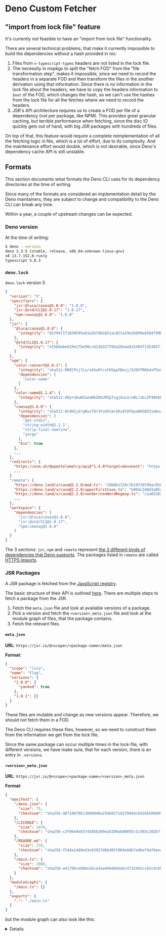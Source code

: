 # Deno Custom Fetcher

## "import from lock file" feature

It's currently not feasible to have an "import from lock file" functionality.

There are several technical problems, that make it currently impossible to build the
dependencies without a hash provided in nix:

1. Files from `x-typescript-types` headers are not listed in the lock file.
1. The necessity in nixpkgs to split the "fetch FOD" from the "file transformation step", makes it impossible,
   since we need to record the headers in a separate FOD and then transform the files in the another derivation using that information.
   Since there is no information in the lock file about the headers, we have to copy the headers information to `$out` of the FOD,
   which changes the hash, so we can't use the hashes from the lock file for all the fetches where we need to record the headers.
1. JSR's API architecture requires us to create a FOD per file of a dependency (not per package, like NPM).
   This provides great granular caching, but terrible performance when fetching, since the disc IO
   quickly gets out of hand, with big JSR packages with hundreds of files.

On top of that, this feature would require a complete reimplementation of all the fetching logic in Nix,
which is a lot of effort, due to its complexity.
And the maintenance effort would double, which is not desirable, since Deno's dependency cache API is still unstable.

## Formats

This section documents what formats the
Deno CLI uses for its dependency directories at the time of writing.

Since many of the formats are considered an implementation detail
by the Deno maintainers, they are subject to change and compatibility
to the Deno CLI can break any time.

Within a year, a couple of upstream changes can be expected.

### Deno version

At the time of writing:

```sh
$ deno --version
deno 2.3.5 (stable, release, x86_64-unknown-linux-gnu)
v8 13.7.152.6-rusty
typescript 5.8.3
```

### `deno.lock`

`deno.lock` version 5

```json
{
  "version": "5",
  "specifiers": {
    "jsr:@luca/cases@1.0.0": "1.0.0",
    "jsr:@std/CLI@1.0.17": "1.0.17",
    "npm:cowsay@1.6.0": "1.6.0"
  },
  "jsr": {
    "@luca/cases@1.0.0": {
      "integrity": "b5f9471f1830595e63a2b7d62821ac822a19e16899e6584799be63f17a1fbc30"
    },
    "@std/CLI@1.0.17": {
      "integrity": "e15b9abe629e17be90cc6216327f03a29eae613365f1353837fa749aad29ce7b"
    }
  },
  "npm": {
    "color-convert@2.0.1": {
      "integrity": "sha512-RRECPsj7iu/xb5oKYcsFHSppFNnsj/52OVTRKb4zP5onXwVF3zVmmToNcOfGC+CRDpfK/U584fMg38ZHCaElKQ==",
      "dependencies": [
        "color-name"
      ]
    },
    "color-name@1.1.4": {
      "integrity": "sha512-dOy+3AuW3a2wNbZHIuMZpTcgjGuLU/uBL/ubcZF9OXbDo8ff4O8yVp5Bf0efS8uEoYo5q4Fx7dY9OgQGXgAsQA=="
    },
    "cowsay@1.6.0": {
      "integrity": "sha512-8C4H1jdrgNusTQr3Yu4SCm+ZKsAlDFbpa0KS0Z3im8ueag+9pGOf3CrioruvmeaW/A5oqg9L0ar6qeftAh03jw==",
      "dependencies": [
        "get-stdin",
        "string-width@2.1.1",
        "strip-final-newline",
        "yargs"
      ],
      "bin": true
    },
    ...
  },
  "redirects": {
    "https://esm.sh/@opentelemetry/api@^1.4.0?target=denonext": "https://esm.sh/@opentelemetry/api@1.9.0?target=denonext",
    ...
  }
  "remote": {
    "https://deno.land/x/case@2.2.0/mod.ts": "28b0b1329c7b18730799ac05627a433d9547c04b9bfb429116247c60edecd97b",
    "https://deno.land/x/case@2.2.0/upperFirstCase.ts": "b964c2d8d3a85c78cd35f609135cbde99d84b9522a21470336b5af80a37facbd",
    "https://deno.land/x/case@2.2.0/vendor/nonWordRegexp.ts": "c1a052629a694144b48c66b0175a22a83f4d61cb40f4e45293fc5d6b123f927e"
    ...
  },
  "workspace": {
    "dependencies": [
      "jsr:@luca/cases@1.0.0",
      "jsr:@std/CLI@1.0.17",
      "npm:cowsay@1.6.0"
    ]
  }
}
```

The 3 sections: `jsr`, `npm` and `remote` represent
[the 3 different kinds of dependencies that Deno supports](https://docs.deno.com/runtime/fundamentals/modules/#importing-third-party-modules-and-libraries).
The packages listed in `remote` are called
[HTTPS imports](https://docs.deno.com/runtime/fundamentals/modules/#https-imports).

### JSR Packages

A JSR package is fetched from the [JavaScript registry](https://jsr.io/).

The basic structure of their API is outlined [here](https://jsr.io/docs/api#jsr-registry-api).
There are multiple steps to fetch a package from the JSR.

1. Fetch the `meta.json` file and look at available versions of a package.
2. Pick a version and fetch the `<version>_meta.json` file and look at the module graph of files, that the package contains.
3. Fetch the relevant files.

#### `meta.json`

**URL**: `https://jsr.io/@<scope>/<package-name>/meta.json`

**Format**:

```json
{
  "scope": "luca",
  "name": "flag",
  "versions": {
    "1.0.0": {
      "yanked": true
    },
    "1.0.1": {}
  }
}
```

These files are mutable and change as new versions appear.
Therefore, we should not fetch them in a FOD.

The Deno CLI requires these files, however, so we need to construct them from
the information we get from the lock file.

Since the same package can occur multiple times in the lock-file, with different versions,
we have make sure, that for each version, there is an entry in `.versions`.

#### `<version>_meta.json`

**URL**: `https://jsr.io/@<scope>/<package-name>/<version>_meta.json`

**Format**:

```json
{
  "manifest": {
    "/deno.json": {
      "size": 75,
      "checksum": "sha256-98719bf861369684be254b01f1427084dc6d16b506809719122890784542496b"
    },
    "/LICENSE": {
      "size": 1070,
      "checksum": "sha256-c3f0644e8374585b209ea5206ab88055c1c503c202bff5d1f01bb29c07041fbb"
    },
    "/README.md": {
      "size": 279,
      "checksum": "sha256-f544a1489e93e93957d6bd03f069e0db7a9bef4af6eeae46a86b4e3316e598c3"
    },
    "/main.ts": {
      "size": 2989,
      "checksum": "sha256-a41796ceb0be1bca3aa446ddebebcd732492ccb2cdcb8912adbabef3375fafc8"
    }
  },
  "moduleGraph1": {
    "/main.ts": {}
  },
  "exports": {
    ".": "./main.ts"
  }
}
```

but the module graph can also look like this:

<details/>

```json
{
  "moduleGraph2": {
    "/prompt_secret.ts": {},
    "/nested/twice/unicode_width.ts": {
      "dependencies": [
        {
          "type": "static",
          "kind": "import",
          "specifier": "./_data.json",
          "specifierRange": [ ... ],
          "importAttributes": {
            "known": {
              "type": "json"
            }
          }
        },
        {
          "type": "static",
          "kind": "import",
          "specifier": "../../_run_length.ts",
          "specifierRange": [ ... ]
        },
        {
          "type": "static",
          "kind": "import",
          "specifier": "npm:preact@^10.25.1",
          "specifierRange": [ ... ]
        },
        {
          "type": "static",
          "kind": "importType",
          "specifier": "./runtime/server/mod.ts",
          "specifierRange": [ ... ]
        },
        {
          "type": "dynamic",
          "argument": "npm:esbuild-wasm@0.23.1",
          "argumentRange": [ ... ]
        },
        {
          "type": "dynamic",
          "argument": [
            {"type":"string","value":"npm:esbuild-wasm@0.23.1"},
            {"type":"string","value":""}
          ],
          "argumentRange": [ ... ]
        },
      ]
    },
    "/mod.ts": {
      "dependencies": [
        {
          "type": "static",
          "kind": "export",
          "specifier": "./parse_args.ts",
          "specifierRange": [ ... ]
        },
        {
          "type": "static",
          "kind": "export",
          "specifier": "./prompt_secret.ts",
          "specifierRange": [ ... ]
        },
        {
          "type": "static",
          "kind": "export",
          "specifier": "./spinner.ts",
          "specifierRange": [ ... ]
        },
        {
          "type": "static",
          "kind": "export",
          "specifier": "./unicode_width.ts",
          "specifierRange": [ ... ]
        }
      ]
    },
    "/parse_args.ts": {},
    "/_run_length.ts": {},
    "/spinner.ts": {}
  }
}
```

<details/>

These files are immutable. JSR promises they will never change.

The integrity hashes in the lock file are made from the `<version>_meta.json`
files, so we can use them to construct FODs containing the `<version>_meta.json` files.

From there we can parse the module graph and construct a list of the files we need.

#### The actual package files

**URL**: `https://jsr.io/@<scope>/<package-name>/<version>/<file_path>`

Since the files in `.manifest` associate paths and integrity hashes,
we can construct a list of `(url, hash)` pairs, from which we can construct FODs.

To reduce the amount of fetched files, we can parse the moduleGraph.

Required files can occur in multiple places:

- importers: the keys of `.moduleGraph{1,2}`,
- imported: the values of `.moduleGraph{1,2}.<path>.depedencies[i].{specifier,argument}`
- exporters: the values of `.exports`

By combining those three lists and making entries unique, we can create a list of all the
required files, and only those. Mind that the values in `imported` use relative paths,
so we need Unix path resolution logic to resolve those to absolute URLs, to fetch from.

Like this we can fetch all necessary resources from the JSR, using just the information
in the lock file, without needing to specify a hash in Nix.

### HTTPS Packages

Deno supports 3 different JavaScript CDNs:

- `deno.land/x`
- `esm.sh`
- `unpkg.com`

For HTTPS Packages, generally, the lock file already lists the resolved URLs for us and
associates them with the hashes of the files.

There are some caveats to this, though.

In the lock-file, it is possible, that a required URL only occurs in the values of `.redirects`,
and not in the keys of `.remote`.

I specifically observed this, [here](https://github.com/iv-org/invidious-companion/blob/d0c4bb79ae4688d019fb281257859e334adb7d8b/deno.lock#L431).
This is probably related to the fact that an import from `esm.sh/@types/...` can be used by NPM packages in `.dependencies` as `npm:@types/...`.
And this might not only be true for `esm.sh` or `@types`.

That means generally the URLs for fetching should be obtained from a unique list of
the values of `.redirects` and the keys of `.remote`.

It also means, it is possible to not have no hash from the lock-file
for some URLs.

#### `esm.sh`

##### Extra query parameter

Deno implicitly appends the query parameter `?target=denonext` to `esm.sh` URLs,
if there is not already another `?target=` query parameter in the URL.

We have to do the same, when we fetch the files.

However, when passing a URL, to the Deno API to construct a vendor directory (see below),
we have to use the original, unchanged URL.

##### Response headers

Also `esm.sh` requests can return a `X-Typescript-Types: <url>` header.

Deno will read this header and fetch the `.d.ts` file at the `<url>` and
add that file to the local cache folder.

Mind that the `<url>` can be a relative path, which then has to be resolved respective to the
URL, the fetch call was made to.

This is unfortunate, since there is no hash for that `.d.ts` file in the lock file.

On top of that, Deno will recursively fetch all imported `.d.ts` files in that
entrypoint-`.d.ts` file.

#### Private HTTPS repositories

Deno supports [private HTTPS repositories](https://docs.deno.com/runtime/fundamentals/modules/#private-repositories)
by associating `Bearer` tokens or `Basic` auth credentials with specific URLs in an
environment variable.

It looks like this:

```sh
DENO_AUTH_TOKENS=a1b2c3d4e5f6@deno.land;f1e2d3c4b5a6@example.com:8080;username:password@deno.land
```

**NOT IMPLEMENTED**: This would require us to somehow get the `(credential, domain)`
pairs and then provide all `curl` calls to the respective domain with the respective auth headers.

### Vendor directory

Both the JSR and HTTPS packages end up in the vendor directory, if the `--vendor`
flag is used or the `"vendor": true` option is set in `deno.json`.

This build helper uses the vendor directory, since it provides a much better
interface compared to not using it.

#### File renaming scheme

Generally, Deno maps the paths from the file URLs directly to paths in the vendor directory.
However, for cross-platform compatibility, Deno uses a **custom file renaming scheme**,
if file names use problematic characters.

This scheme is currently implemented in rust and can be found
[here (version at the time of writing)](https://github.com/denoland/deno_cache_dir/blob/0.23.0/rs_lib/src/local.rs#L557).

There is a JavaScript and Rust wrapper library for it in the same repository, [available
at JSR](https://jsr.io/@deno/cache-dir/doc/~/HttpCache.prototype.set).

It exposes these functions

```typescript
HttpCache.create(options: {
    root: string, // $DENO_DIR
    vendorRoot: string, // vendor
    readOnly: boolean,
}): Promise<HttpCache>

HttpCache.prototype.set(
    url: url,
    headers: Record<string, string>,
    content: Uint8Array,
): void
```

We use these functions from Rust to construct the vendor directory.
We just need to pass tuples of `(url, headers, file_content)` to the function,
where `url` is the original URL used to fetch the file, `headers` are the response headers for that fetch,
and `file_content` is read from our fetched files from the Nix store.

#### `manifest.json`

On top of that, in the `vendor` directory, there is a `manifest.json`.

**Target Location:**
`vendor/manifest.json`

**Format:**

```json
{
  "modules": {
    "https://deno.land/x/case@2.2.0/camelCase.ts": {},
    "https://deno.land/x/case@2.2.0/constantCase.ts": {},
    "https://deno.land/x/case@2.2.0/dotCase.ts": {},
    ...
    "https://esm.sh/cowsay@1.6.0": {
      "headers": {
        "content-type": "application/javascript; charset=utf-8",
        "x-typescript-types": "https://esm.sh/cowsay@1.6.0/index.d.ts"
      }
    },
    "https://jsr.io/@std/CLI/1.0.17/unstable_progress_bar_stream.ts": {},
    "https://jsr.io/@std/CLI/1.0.17/unstable_prompt_multiple_select.ts": {}
  }
}
```

This file plays a role in this renaming scheme. It records some response headers
of fetched files. Without the correct response headers in this file,
the files won't be recognized by the Deno CLI.

The relevant headers are listed in the rust code
[here (version at the time of writing)](https://github.com/denoland/deno_cache_dir/blob/0.23.0/rs_lib/src/local.rs#L802).

This poses a problem for this build helper,
since we need to acquire those response headers in a FOD and copy them to `$out`,
so we can use them later. However, the hashes we have from the lock file are just
for the files themselves, not for the response headers.

From my testing, the response headers only occurred for HTTPS packages.

This means for HTTPS packages, we can't use the hashes from the lock file, but
instead have to **create a FOD with a hash given in Nix**.

The `manifest.json` file itself is also created by the `HttpCache.prototype.set(...)` function mentioned above.
But as we saw now, it is important that we provide it the relevant response headers.

## NPM Packages

Deno also supports the NPM registry.

### Package `tarball`

From the package specifier we can construct the URL for a package's tarball and
using the hash given in the lock file, we can fetch it in a FOD.

**URL**:

- `https://registry.npmjs.org/<name>/-/<name>-<version>.tgz`
- `https://registry.npmjs.org/@<scope>/<name>/-/<name>-<version>.tgz`

**Target Location**:

- `$DENO_DIR/npm/registry.npmjs.org/<name>/<version>`
- `$DENO_DIR/npm/registry.npmjs.org/@<scope>/<name>/<version>`

We need to extract the tarballs to the correct target location, so Deno can find
the files.

### `registry.json`

Deno uses a subset of the JSON file located at the following URL at the NPM registry
and calls it `registry.json`.

Deno requires this file to be present for all NPM packages.

**URL**:

- `https://registry.npmjs.org/<name>`
- `https://registry.npmjs.org/@<scope>/<name>`

**Format**:

Deno's `registry.json` file

```json
{
  "name": "cowsay",
  "versions": {
    "1.0.3": {
      "version": "1.0.3",
      "dist": {
        "tarball": "https://registry.npmjs.org/cowsay/-/cowsay-1.0.3.tgz",
        "shasum": "ae30666aa6d82e839fb6628845b57ecd3697a8d7",
        "integrity": "sha512-3M5mjbV1phkc2OyZZ917dYa2lCPiNe+BolVq4ds0lhLCXMLKWJ7vWE8XvnPJuKcsao0T3sAdfLOPPCVD8NBQxQ=="
      },
      "bin": {
        "cowthink": "./CLI.js",
        "cowsay": "./CLI.js"
      },
      "dependencies": {
        "optimist": "~0.3.5"
      },
      "scripts": {
        "test": "node test.js"
      }
    }
  },
  "dist-tags": {
    "latest": "1.6.0"
  },
  "_deno.etag": "W/\"e7a4c9e49be6835f2c004a684f945280\""
}
```

**Target Location**:

- `$DENO_DIR/npm/registry.npmjs.org/<name>/registry.json`
- `$DENO_DIR/npm/registry.npmjs.org/@<scope>/<name>/registry.json`

Those files are mutable. They have a `.version` field, which holds the currently available versions of a package.
So instead of fetching that file, we have to construct it from the available information.

Like with the `meta.json` file, we have make sure,
that for each version a package occurs in the lock-file, there is an entry in `.versions`.

Fortunately, Deno doesn't need all the fields or the information in them,
so we can put empty values for some and omit the field altogether for others.

Finally, we need to make sure we put the file at the correct target location, so
Deno can find it.

### `node_modules` directory

The `deno.json` option
[`nodeModulesDir`](https://docs.deno.com/runtime/fundamentals/node/#node_modules)
and the CLI flag
[`--allow-scripts`](https://docs.deno.com/runtime/reference/CLI/add/#options-allow-scripts)
together enable a feature of NPM called [`lifecycle scripts`](https://docs.npmjs.com/CLI/v6/using-npm/scripts#life-cycle-operation-order).

Specifically there is a lifecycle script called `postinstall`, which triggers
after a package has been installed and enables that package to perform an
arbitrary operation on the users machine, like downloading external dependencies.

Deno constructs its own version of a `node_modules` directory,
to be compatible with the NPM lifecycle scripts.

**NOT IMPLEMENTED**: This would require us constructing the `node_modules` directory,
possibly with a rust library used by Deno:

- <https://docs.rs/deno_npm_cache/0.28.0/deno_npm_cache/>
- <https://docs.rs/deno_npm/0.35.0/deno_npm/>

And then creating a FOD and executing the lifecycle script in there,
which will require a hash in Nix.

### Custom NPM registries and `.npmrc`

NPM supports a configuration file called
[`.npmrc`](https://docs.npmjs.com/CLI/v8/configuring-npm/npmrc).

It enables the user to associate a `@scope` with a custom URL, and associate that URL with an auth token.

```ini
@myscope:registry=https://mycustomregistry.example.org
//mycustomregistry.example.org/:_authToken=MYTOKEN
```

**NOT IMPLEMENTED**: This would require us parsing the `.npmrc` file.
Then we need to extract the `(@scope, domain)` pairs.
Then we need to adapt the construction of NPM URLs for the relevant scopes.
And then provide all `curl` calls to the respective domain with the respective auth headers.
